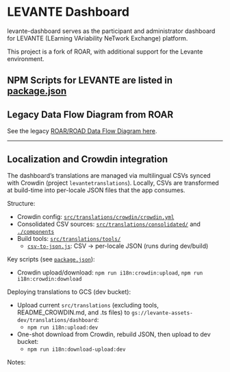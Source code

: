 # LEVANTE Dashboard

levante-dashboard serves as the participant and administrator dashboard for LEVANTE (LEarning VAriability NeTwork Exchange) platform.

This project is a fork of ROAR, with additional support for the Levante environment.

## NPM Scripts for LEVANTE are listed in [package.json](./package.json)

## Legacy Data Flow Diagram from ROAR

See the legacy [ROAR/ROAD Data Flow Diagram here](https://miro.com/app/board/uXjVNY-_qDA=/?share_link_id=967374624080).

---

## Localization and Crowdin integration

The dashboard’s translations are managed via multilingual CSVs synced with Crowdin (project `levantetranslations`). Locally, CSVs are transformed at build-time into per-locale JSON files that the app consumes.

Structure:
- Crowdin config: [`src/translations/crowdin/crowdin.yml`](./src/translations/crowdin/crowdin.yml)
- Consolidated CSV sources: [`src/translations/consolidated/`](./src/translations/consolidated/) and [`./components`](./src/translations/consolidated/components/)
- Build tools: [`src/translations/tools/`](./src/translations/tools/)
  - [`csv-to-json.js`](./src/translations/tools/csv-to-json.js): CSV → per-locale JSON (runs during dev/build)

Key scripts (see [`package.json`](./package.json)):
- Crowdin upload/download: 
`npm run i18n:crowdin:upload`, 
`npm run i18n:crowdin:download`


Deploying translations to GCS (dev bucket):
- Upload current `src/translations` (excluding tools, README_CROWDIN.md, and .ts files) to `gs://levante-assets-dev/translations/dashboard`:
  - `npm run i18n:upload:dev`
- One-shot download from Crowdin, rebuild JSON, then upload to dev bucket:
  - `npm run i18n:download-upload:dev`

Notes:

